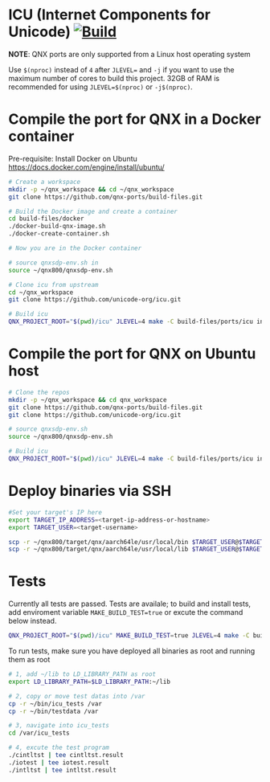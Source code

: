 # ICU (Internet Components for Unicode) [![Build](https://github.com/qnx-ports/build-files/actions/workflows/icu.yml/badge.svg)](https://github.com/qnx-ports/build-files/actions/workflows/icu.yml)

**NOTE**: QNX ports are only supported from a Linux host operating system

Use `$(nproc)` instead of `4` after `JLEVEL=` and `-j` if you want to use the maximum number of cores to build this project.
32GB of RAM is recommended for using `JLEVEL=$(nproc)` or `-j$(nproc)`.

# Compile the port for QNX in a Docker container

Pre-requisite: Install Docker on Ubuntu https://docs.docker.com/engine/install/ubuntu/
```bash
# Create a workspace
mkdir -p ~/qnx_workspace && cd ~/qnx_workspace
git clone https://github.com/qnx-ports/build-files.git

# Build the Docker image and create a container
cd build-files/docker
./docker-build-qnx-image.sh
./docker-create-container.sh

# Now you are in the Docker container

# source qnxsdp-env.sh in
source ~/qnx800/qnxsdp-env.sh

# Clone icu from upstream
cd ~/qnx_workspace
git clone https://github.com/unicode-org/icu.git

# Build icu
QNX_PROJECT_ROOT="$(pwd)/icu" JLEVEL=4 make -C build-files/ports/icu install
```

# Compile the port for QNX on Ubuntu host
```bash
# Clone the repos
mkdir -p ~/qnx_workspace && cd qnx_workspace
git clone https://github.com/qnx-ports/build-files.git
git clone https://github.com/unicode-org/icu.git

# source qnxsdp-env.sh
source ~/qnx800/qnxsdp-env.sh

# Build icu
QNX_PROJECT_ROOT="$(pwd)/icu" JLEVEL=4 make -C build-files/ports/icu install
``` 

# Deploy binaries via SSH
```bash
#Set your target's IP here
export TARGET_IP_ADDRESS=<target-ip-address-or-hostname>
export TARGET_USER=<target-username>

scp -r ~/qnx800/target/qnx/aarch64le/usr/local/bin $TARGET_USER@$TARGET_IP_ADDRESS:~
scp -r ~/qnx800/target/qnx/aarch64le/usr/local/lib $TARGET_USER@$TARGET_IP_ADDRESS:~
```

# Tests
Currently all tests are passed.
Tests are availale; to build and install tests, add enviroment variable `MAKE_BUILD_TEST=true` or excute the command below instead.
```bash
QNX_PROJECT_ROOT="$(pwd)/icu" MAKE_BUILD_TEST=true JLEVEL=4 make -C build-files/ports/icu install
```
To run tests, make sure you have deployed all binaries as root and running them as root
```bash
# 1, add ~/lib to LD_LIBRARY_PATH as root
export LD_LIBRARY_PATH=$LD_LIBRARY_PATH:~/lib

# 2, copy or move test datas into /var
cp -r ~/bin/icu_tests /var
cp -r ~/bin/testdata /var

# 3, navigate into icu_tests
cd /var/icu_tests

# 4, excute the test program
./cintltst | tee cintltst.result
./iotest | tee iotest.result
./intltst | tee intltst.result
```